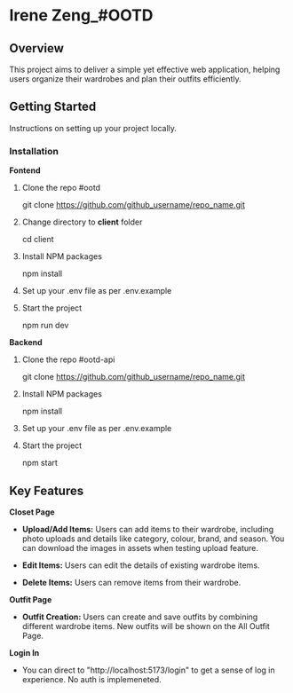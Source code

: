 # Irene Zeng_#OOTD

  

## Overview

This project aims to deliver a simple yet effective web application, helping users organize their wardrobes and plan their outfits efficiently.

##  Getting Started
Instructions on setting up your project locally. 

### Installation

**Fontend**

1.  Clone the repo #ootd
    
    git clone https://github.com/github_username/repo_name.git

2. Change directory to  **client** folder

	cd client

3.  Install NPM packages

	npm install

4. Set up your .env file as per .env.example

5. Start the project

    npm run dev

**Backend**

1.  Clone the repo #ootd-api
    
    git clone https://github.com/github_username/repo_name.git

2.  Install NPM packages

	npm install

4. Set up your .env file as per .env.example

5. Start the project

    npm start

## Key Features

**Closet Page**

-  **Upload/Add Items:** Users can add items to their wardrobe, including photo uploads and details like category, colour, brand, and season. You can download the images in assets when testing upload feature.

-  **Edit Items:** Users can edit the details of existing wardrobe items.

-  **Delete Items:** Users can remove items from their wardrobe.

**Outfit Page**

-  **Outfit Creation:** Users can create and save outfits by combining different wardrobe items. New outfits will be shown on the All Outfit Page.

**Login In**

- You can direct to "http://localhost:5173/login" to get a sense of log in experience. No auth is implemeneted.

 

